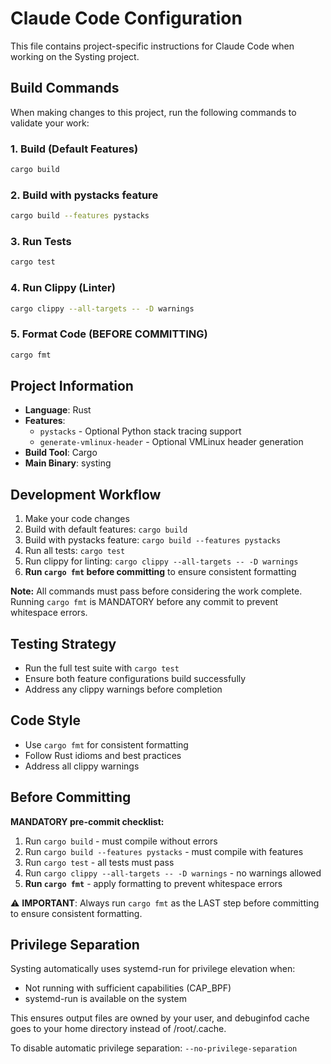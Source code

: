 # Claude Code Configuration

This file contains project-specific instructions for Claude Code when working on the Systing project.

## Build Commands

When making changes to this project, run the following commands to validate your work:

### 1. Build (Default Features)
```bash
cargo build
```

### 2. Build with pystacks feature
```bash
cargo build --features pystacks
```

### 3. Run Tests
```bash
cargo test
```

### 4. Run Clippy (Linter)
```bash
cargo clippy --all-targets -- -D warnings
```

### 5. Format Code (BEFORE COMMITTING)
```bash
cargo fmt
```

## Project Information

- **Language**: Rust
- **Features**:
  - `pystacks` - Optional Python stack tracing support
  - `generate-vmlinux-header` - Optional VMLinux header generation
- **Build Tool**: Cargo
- **Main Binary**: systing

## Development Workflow

1. Make your code changes
2. Build with default features: `cargo build`
3. Build with pystacks feature: `cargo build --features pystacks`
4. Run all tests: `cargo test`
5. Run clippy for linting: `cargo clippy --all-targets -- -D warnings`
6. **Run `cargo fmt` before committing** to ensure consistent formatting

**Note:** All commands must pass before considering the work complete. Running `cargo fmt` is MANDATORY before any commit to prevent whitespace errors.

## Testing Strategy

- Run the full test suite with `cargo test`
- Ensure both feature configurations build successfully
- Address any clippy warnings before completion

## Code Style

- Use `cargo fmt` for consistent formatting
- Follow Rust idioms and best practices
- Address all clippy warnings

## Before Committing

**MANDATORY pre-commit checklist:**
1. Run `cargo build` - must compile without errors
2. Run `cargo build --features pystacks` - must compile with features
3. Run `cargo test` - all tests must pass
4. Run `cargo clippy --all-targets -- -D warnings` - no warnings allowed
5. **Run `cargo fmt`** - apply formatting to prevent whitespace errors

⚠️ **IMPORTANT**: Always run `cargo fmt` as the LAST step before committing to ensure consistent formatting.

## Privilege Separation

Systing automatically uses systemd-run for privilege elevation when:
- Not running with sufficient capabilities (CAP_BPF)
- systemd-run is available on the system

This ensures output files are owned by your user, and debuginfod cache goes to your home directory instead of /root/.cache.

To disable automatic privilege separation: `--no-privilege-separation`
